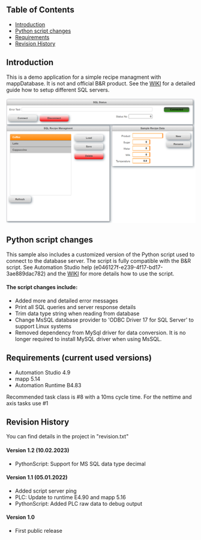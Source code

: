 ## Table of Contents
* [Introduction](#Introduction)
* [Python script changes](#Script)
* [Requirements](#Requirements)
* [Revision History](#Revision-History)

<a name="Introduction"></a>
## Introduction
This is a demo application for a simple recipe managment with mappDatabase. It is not and official B&R product. See the [WIKI](https://github.com/br-automation-com/mappDatabase-Demo/wiki) for a detailed guide how to setup different SQL servers. 

![](https://github.com/br-automation-com/mappDatabase-Demo/blob/main/Wiki/screenshot.png)

<a name="Script"></a>
## Python script changes
This sample also includes a customized version of the Python script used to connect to the database server. The script is fully compatible with the B&R script. See Automation Studio help (e046127f-e239-4f17-bd17-3ae889dac782) and the [WIKI](https://github.com/br-automation-com/mappDatabase-Demo/wiki) for more details how to use the script.

#### The script changes include:
- Added more and detailed error messages
- Print all SQL queries and server response details
- Trim data type string when reading from database
- Change MsSQL database provider to 'ODBC Driver 17 for SQL Server' to support Linux systems
- Removed dependency from MySql driver for data conversion. It is no longer required to install MySQL driver when using MsSQL.

<a name="Requirements"></a>
## Requirements (current used versions)
* Automation Studio 4.9
* mapp 5.14
* Automation Runtime B4.83

Recommended task class is #8 with a 10ms cycle time. For the nettime and axis tasks use #1

<a name="Revision-History"></a>
## Revision History
You can find details in the project in "revision.txt"

#### Version 1.2 (10.02.2023)
- PythonScript: Support for MS SQL data type decimal

#### Version 1.1 (05.01.2022)
- Added script server ping
- PLC: Update to runtime E4.90 and mapp 5.16
- PythonScript: Added PLC raw data to debug output

#### Version 1.0
- First public release

